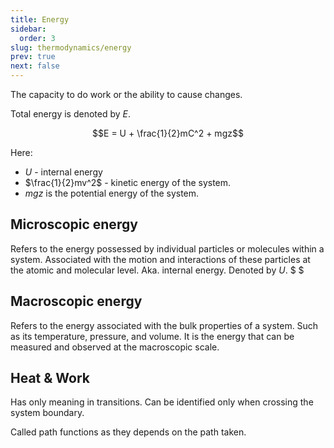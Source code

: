```yaml
---
title: Energy
sidebar:
  order: 3
slug: thermodynamics/energy
prev: true
next: false
---
```



The capacity to do work or the ability to cause changes.

Total energy is denoted by $E$.

```math
E = U + \frac{1}{2}mC^2 + mgz
```

Here:
- $U$ - internal energy
- $\frac{1}{2}mv^2$ - kinetic energy of the system.
- $mgz$ is the potential energy of the system.

## Microscopic energy

Refers to the energy possessed by individual particles or molecules within a system. Associated with the motion and interactions of these particles at the atomic and molecular level. Aka. internal energy. Denoted by $U$. $ $

## Macroscopic energy

Refers to the energy associated with the bulk properties of a system. Such as its temperature, pressure, and volume. It is the energy that can be measured and observed at the macroscopic scale.

## Heat & Work

Has only meaning in transitions. Can be identified only when crossing the system boundary.

Called path functions as they depends on the path taken.
